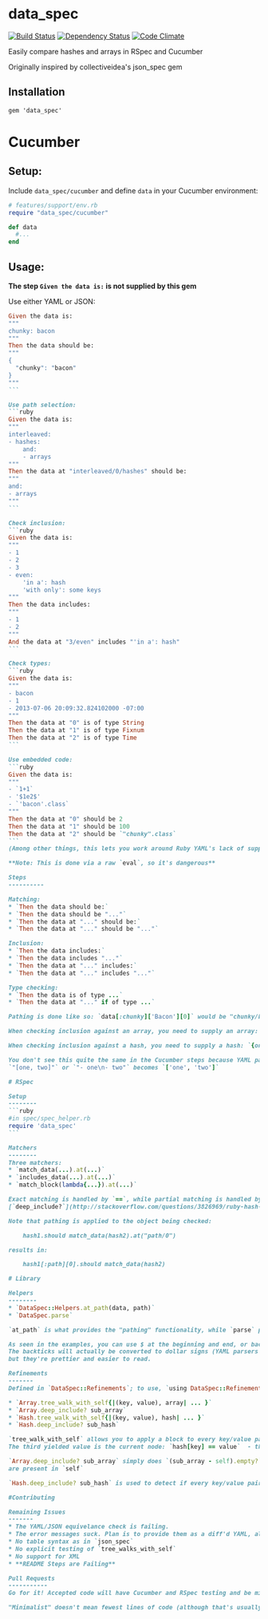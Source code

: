 data_spec
========

[![Build Status](https://secure.travis-ci.org/narfanator/data_spec.png)](http://travis-ci.org/narfanator/data_spec) [![Dependency Status](https://gemnasium.com/narfanator/data_spec.png)](https://gemnasium.com/narfanator/data_spec) [![Code Climate](https://codeclimate.com/badge.png)](https://codeclimate.com/github/narfanator/data_spec)

Easily compare hashes and arrays in RSpec and Cucumber

Originally inspired by collectiveidea's json_spec gem

Installation
------------

    gem 'data_spec'

# Cucumber

Setup:
------------

Include `data_spec/cucumber` and define `data` in your Cucumber environment:
```ruby
# features/support/env.rb
require "data_spec/cucumber"

def data
  #...
end
```

Usage:
------------
**The step `Given the data is:` is not supplied by this gem**

Use either YAML or JSON:
````ruby
Given the data is:
"""
chunky: bacon
"""
Then the data should be:
"""
{
  "chunky": "bacon"
}
"""
```

Use path selection:
```ruby
Given the data is:
"""
interleaved:
- hashes:
    and:
    - arrays
"""
Then the data at "interleaved/0/hashes" should be:
"""
and:
- arrays
"""
```

Check inclusion:
```ruby
Given the data is:
"""
- 1
- 2
- 3
- even:
    'in a': hash
    'with only': some keys
"""
Then the data includes:
"""
- 1
- 2
"""
And the data at "3/even" includes "'in a': hash"
```

Check types:
```ruby
Given the data is:
"""
- bacon
- 1
- 2013-07-06 20:09:32.824102000 -07:00
"""
Then the data at "0" is of type String
Then the data at "1" is of type Fixnum
Then the data at "2" is of type Time
```

Use embedded code:
```ruby
Given the data is:
"""
- `1+1`
- '$1e2$'
- `'bacon'.class`
"""
Then the data at "0" should be 2
Then the data at "1" should be 100
Then the data at "2" should be `"chunky".class`
```
(Among other things, this lets you work around Ruby YAML's lack of support for scientific notation)

**Note: This is done via a raw `eval`, so it's dangerous**

Steps
----------

Matching:
* `Then the data should be:`
* `Then the data should be "..."`
* `Then the data at "..." should be:`
* `Then the data at "..." should be "..."`

Inclusion:
* `Then the data includes:`
* `Then the data includes "..."`
* `Then the data at "..." includes:`
* `Then the data at "..." includes "..."`

Type checking:
* `Then the data is of type ...`
* `Then the data at "..." if of type ...`

Pathing is done like so: `data[:chunky]['Bacon'][0]` would be "chunky/bacon/0". Each element (when looking in a hash) is first tried as a symbol, then as a string.

When checking inclusion against an array, you need to supply an array: `[1,2,3]` includes `[2]`, or `[1, [2,3], 4]` includes `[[2,3]]`.

When checking inclusion against a hash, you need to supply a hash: `{one: :two, three: four}` includes `{one: :two}`

You don't see this quite the same in the Cucumber steps because YAML parsing from a string does this inherently: `"one: two"` becomes `{'one' => 'two'}` and
`"[one, two]"` or `"- one\n- two"` becomes `['one', 'two']`

# RSpec

Setup
--------
```ruby
#in spec/spec_helper.rb
require 'data_spec'
```

Matchers
--------
Three matchers:
* `match_data(...).at(...)`
* `includes_data(...).at(...)`
* `match_block(lambda{...}).at(...)`

Exact matching is handled by `==`, while partial matching is handled by 
[`deep_include?`](http://stackoverflow.com/questions/3826969/ruby-hash-include-another-hash-deep-check)

Note that pathing is applied to the object being checked:

    hash1.should match_data(hash2).at("path/0")

results in:

    hash1[:path][0].should match_data(hash2)

# Library

Helpers
--------
* `DataSpec::Helpers.at_path(data, path)`
* `DataSpec.parse`

`at_path` is what provides the "pathing" functionality, while `parse` provides the interpreting of embedded code.

As seen in the examples, you can use $ at the beginning and end, or backticks instead of quotes. 
The backticks will actually be converted to dollar signs (YAML parsers choke on backticks), 
but they're prettier and easier to read.

Refinements
-------
Defined in `DataSpec::Refinements`; to use, `using DataSpec::Refinements`

* `Array.tree_walk_with_self{|(key, value), array| ... }`
* `Array.deep_include? sub_array`
* `Hash.tree_walk_with_self{|(key, value), hash| ... }`
* `Hash.deep_include? sub_hash`

`tree_walk_with_self` allows you to apply a block to every key/value pair in the hash or array, traversing recursively.
The third yielded value is the current node: `hash[key] == value`  - this allows you to alter the values of the hash during traversal.

`Array.deep_include? sub_array` simply does `(sub_array - self).empty?`, which is true when all elements of the sub-array
are present in `self`

`Hash.deep_include? sub_hash` is used to detect if every key/value pair in the `sub_hash` is present in `self`

#Contributing

Remaining Issues
-------
* The YAML/JSON equivelance check is failing. 
* The error messages suck. Plan is to provide them as a diff'd YAML, although I'm not sure what to do for blocks
* No table syntax as in `json_spec`
* No explicit testing of `tree_walks_with_self`
* No support for XML
* **README Steps are Failing**

Pull Requests
-----------
Go for it! Accepted code will have Cucumber and RSpec testing and be minimalist; if you spot a bug, try to provide a failing test in the report.

"Minimalist" doesn't mean fewest lines of code (although that's usually the case); it means "fewest new functions and objects"
